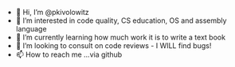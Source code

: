 - 👋 Hi, I’m @pkivolowitz
- 👀 I’m interested in code quality, CS education, OS and assembly language
- 🌱 I’m currently learning how much work it is to write a text book
- 💞️ I’m looking to consult on code reviews - I WILL find bugs!
- 📫 How to reach me ...via github

<!---
pkivolowitz/pkivolowitz is a ✨ special ✨ repository because its `README.md` (this file) appears on your GitHub profile.
You can click the Preview link to take a look at your changes.
--->
